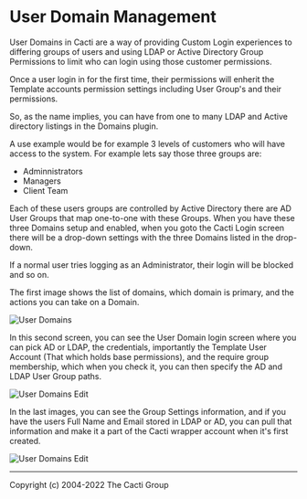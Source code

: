 # User Domain Management

User Domains in Cacti are a way of providing Custom Login
experiences to differing groups of users and using LDAP
or Active Directory Group Permissions to limit who
can login using those customer permissions.

Once a user login in for the first time, their permissions
will enherit the Template accounts permission settings
including User Group's and their permissions.

So, as the name implies, you can have from one to many
LDAP and Active directory listings in the Domains plugin.

A use example would be for example 3 levels of customers
who will have access to the system.  For example lets
say those three groups are:

- Adminnistrators
- Managers
- Client Team

Each of these users groups are controlled by Active Directory
there are AD User Groups that map one-to-one with these
Groups.  When you have these three Domains setup and enabled,
when you goto the Cacti Login screen there will be a drop-down
settings with the three Domains listed in the drop-down.

If a normal user tries logging as an Administrator, their
login will be blocked and so on.

The first image shows the list of domains, which domain is
primary, and the actions you can take on a Domain.

![User Domains](images/user-domains.png)

In this second screen, you can see the User Domain login screen
where you can pick AD or LDAP, the credentials, importantly the
Template User Account (That which holds base permissions),
and the require group membership, which when you check it,
you can then specify the AD and LDAP User Group paths.

![User Domains Edit](images/user-domains-edit1.png)

In the last images, you can see the Group Settings information, and
if you have the users Full Name and Email stored in LDAP or
AD, you can pull that information and make it a part of the
Cacti wrapper account when it's first created.

![User Domains Edit](images/user-domains-edit2.png)

---
<copy>Copyright (c) 2004-2022 The Cacti Group</copy>
